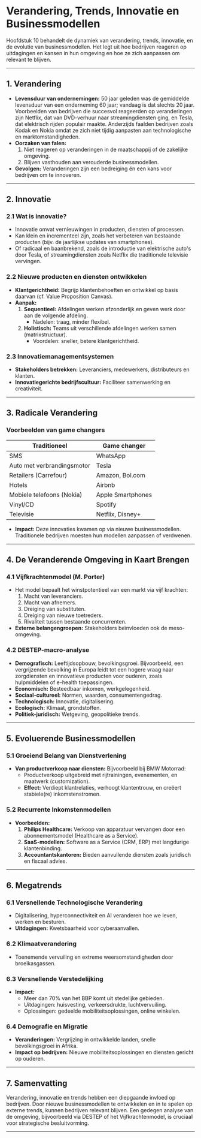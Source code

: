 # Verandering, Trends, Innovatie en Businessmodellen

Hoofdstuk 10 behandelt de dynamiek van verandering, trends, innovatie, en de evolutie van businessmodellen. Het legt uit hoe bedrijven reageren op uitdagingen en kansen in hun omgeving en hoe ze zich aanpassen om relevant te blijven.

---


## 1. Verandering

- **Levensduur van ondernemingen:** 50 jaar geleden was de gemiddelde levensduur van een onderneming 60 jaar; vandaag is dat slechts 20 jaar. Voorbeelden van bedrijven die succesvol reageerden op veranderingen zijn Netflix, dat van DVD-verhuur naar streamingdiensten ging, en Tesla, dat elektrisch rijden populair maakte. Anderzijds faalden bedrijven zoals Kodak en Nokia omdat ze zich niet tijdig aanpasten aan technologische en marktomstandigheden.
- **Oorzaken van falen:**
  1. Niet reageren op veranderingen in de maatschappij of de zakelijke omgeving.  
  2. Blijven vasthouden aan verouderde businessmodellen.
- **Gevolgen:** Veranderingen zijn een bedreiging én een kans voor bedrijven om te innoveren.

---

## 2. Innovatie

### 2.1 Wat is innovatie?
- Innovatie omvat vernieuwingen in producten, diensten of processen. 
- Kan klein en incrementeel zijn, zoals het verbeteren van bestaande producten (bijv. de jaarlijkse updates van smartphones).
- Of radicaal en baanbrekend, zoals de introductie van elektrische auto's door Tesla, of streamingdiensten zoals Netflix die traditionele televisie vervingen.

### 2.2 Nieuwe producten en diensten ontwikkelen
- **Klantgerichtheid:** Begrijp klantenbehoeften en ontwikkel op basis daarvan (cf. Value Proposition Canvas).
- **Aanpak:**
  1. **Sequentieel:** Afdelingen werken afzonderlijk en geven werk door aan de volgende afdeling. 
     - Nadelen: traag, minder flexibel.
  2. **Holistisch:** Teams uit verschillende afdelingen werken samen (matrixstructuur). 
     - Voordelen: sneller, betere klantgerichtheid.

### 2.3 Innovatiemanagementsystemen
- **Stakeholders betrekken:** Leveranciers, medewerkers, distributeurs en klanten.
- **Innovatiegerichte bedrijfscultuur:** Faciliteer samenwerking en creativiteit.

---

## 3. Radicale Verandering

### Voorbeelden van game changers

| **Traditioneel**          | **Game changer**           |
|---------------------------|---------------------------|
| SMS                      | WhatsApp                 |
| Auto met verbrandingsmotor | Tesla                    |
| Retailers (Carrefour)     | Amazon, Bol.com          |
| Hotels                   | Airbnb                   |
| Mobiele telefoons (Nokia) | Apple Smartphones        |
| Vinyl/CD                 | Spotify                  |
| Televisie                | Netflix, Disney+         |

- **Impact:** Deze innovaties kwamen op via nieuwe businessmodellen. Traditionele bedrijven moesten hun modellen aanpassen of verdwenen.

---

## 4. De Veranderende Omgeving in Kaart Brengen

### 4.1 Vijfkrachtenmodel (M. Porter)
- Het model bepaalt het winstpotentieel van een markt via vijf krachten:
  1. Macht van leveranciers.
  2. Macht van afnemers.
  3. Dreiging van substituten.
  4. Dreiging van nieuwe toetreders.
  5. Rivaliteit tussen bestaande concurrenten.
- **Externe belangengroepen:** Stakeholders beïnvloeden ook de meso-omgeving.

### 4.2 DESTEP-macro-analyse
- **Demografisch:** Leeftijdsopbouw, bevolkingsgroei. Bijvoorbeeld, een vergrijzende bevolking in Europa leidt tot een hogere vraag naar zorgdiensten en innovatieve producten voor ouderen, zoals hulpmiddelen of e-health toepassingen.
- **Economisch:** Besteedbaar inkomen, werkgelegenheid.
- **Sociaal-cultureel:** Normen, waarden, consumentengedrag.
- **Technologisch:** Innovatie, digitalisering.
- **Ecologisch:** Klimaat, grondstoffen.
- **Politiek-juridisch:** Wetgeving, geopolitieke trends.

---

## 5. Evoluerende Businessmodellen

### 5.1 Groeiend Belang van Dienstverlening
- **Van productverkoop naar diensten:** Bijvoorbeeld bij BMW Motorrad:
  - Productverkoop uitgebreid met rijtrainingen, evenementen, en maatwerk (customization).
  - **Effect:** Verdiept klantrelaties, verhoogt klantentrouw, en creëert stabiele(re) inkomstenstromen.

### 5.2 Recurrente Inkomstenmodellen
- **Voorbeelden:**
  1. **Philips Healthcare:** Verkoop van apparatuur vervangen door een abonnementsmodel (Healthcare as a Service).
  2. **SaaS-modellen:** Software as a Service (CRM, ERP) met langdurige klantenbinding.
  3. **Accountantskantoren:** Bieden aanvullende diensten zoals juridisch en fiscaal advies.

---

## 6. Megatrends

### 6.1 Versnellende Technologische Verandering
- Digitalisering, hyperconnectiviteit en AI veranderen hoe we leven, werken en besturen.
- **Uitdagingen:** Kwetsbaarheid voor cyberaanvallen.

### 6.2 Klimaatverandering
- Toenemende vervuiling en extreme weersomstandigheden door broeikasgassen.

### 6.3 Versnellende Verstedelijking
- **Impact:**
  - Meer dan 70% van het BBP komt uit stedelijke gebieden.
  - Uitdagingen: huisvesting, verkeersdrukte, luchtvervuiling.
  - Oplossingen: gedeelde mobiliteitsoplossingen, online winkelen.

### 6.4 Demografie en Migratie
- **Veranderingen:** Vergrijzing in ontwikkelde landen, snelle bevolkingsgroei in Afrika.
- **Impact op bedrijven:** Nieuwe mobiliteitsoplossingen en diensten gericht op ouderen.

---

## 7. Samenvatting

Verandering, innovatie en trends hebben een diepgaande invloed op bedrijven. Door nieuwe businessmodellen te ontwikkelen en in te spelen op externe trends, kunnen bedrijven relevant blijven. Een gedegen analyse van de omgeving, bijvoorbeeld via DESTEP of het Vijfkrachtenmodel, is cruciaal voor strategische besluitvorming.

---


